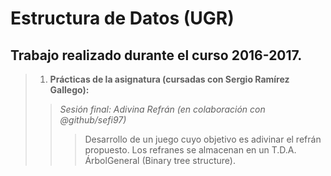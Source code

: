 # Estructura de Datos (UGR)
## Trabajo realizado durante el curso 2016-2017.

> 1. **Prácticas de la asignatura (cursadas con Sergio Ramírez Gallego):**
>> *Sesión final: Adivina Refrán (en colaboración con @github/sefi97)*
>>> Desarrollo de un juego cuyo objetivo es adivinar el refrán propuesto.
>>> Los refranes se almacenan en un T.D.A. ÁrbolGeneral (Binary tree structure).
